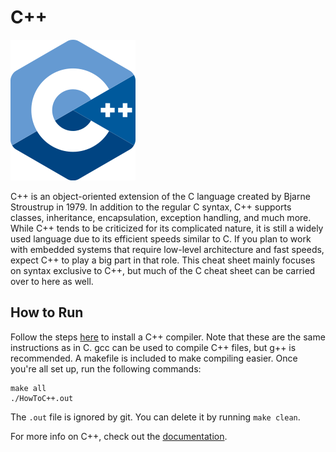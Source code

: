 # C++

![C++ Logo](img-c++.png)

C++ is an object-oriented extension of the C language created by Bjarne Stroustrup in 1979. In addition to the regular C syntax, C++ supports classes, inheritance, encapsulation, exception handling, and much more. While C++ tends to be criticized for its complicated nature, it is still a widely used language due to its efficient speeds similar to C. If you plan to work with embedded systems that require low-level architecture and fast speeds, expect C++ to play a big part in that role. This cheat sheet mainly focuses on syntax exclusive to C++, but much of the C cheat sheet can be carried over to here as well.

## How to Run

Follow the steps [here](https://www.guru99.com/c-gcc-install.html) to install a C++ compiler. Note that these are the same instructions as in C. gcc can be used to compile C++ files, but g++ is recommended. A makefile is included to make compiling easier. Once you're all set up, run the following commands:

```
make all
./HowToC++.out
```

The `.out` file is ignored by git. You can delete it by running `make clean`.

For more info on C++, check out the [documentation](https://devdocs.io/cpp/).
